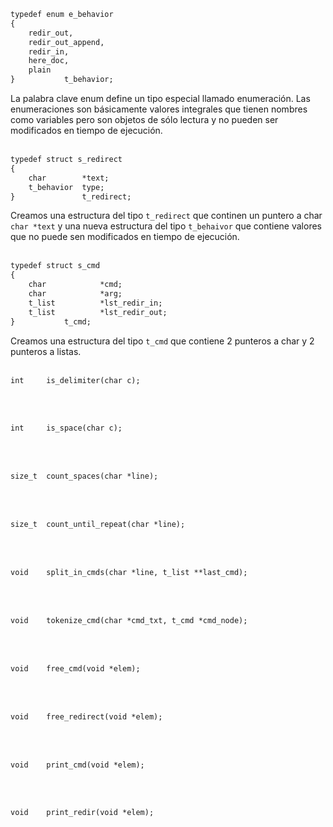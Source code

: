 ```makefile
typedef enum e_behavior
{
	redir_out,
	redir_out_append,
	redir_in,
	here_doc,
	plain
}			t_behavior;
```
La palabra clave enum define un tipo especial llamado enumeración. Las enumeraciones son básicamente valores integrales que tienen nombres como variables pero son objetos de sólo lectura y no pueden ser modificados en tiempo de ejecución.
<br><br>

```makefile
typedef struct s_redirect
{
	char		*text;
	t_behavior	type;
}				t_redirect;
```
Creamos una estructura del tipo `t_redirect` que continen un puntero a char `char *text` y una nueva estructura del tipo `t_behaivor` que contiene valores que no puede sen modificados en tiempo de ejecución.
<br><br>


```makefile
typedef struct s_cmd
{
	char			*cmd;
	char			*arg;
	t_list			*lst_redir_in;
	t_list			*lst_redir_out;
}			t_cmd;
```
Creamos una estructura del tipo `t_cmd` que contiene 2 punteros a char y 2 punteros a listas.
<br><br>


```makefile
int		is_delimiter(char c);
```

<br><br>


```makefile
int		is_space(char c);
```

<br><br>


```makefile
size_t	count_spaces(char *line);
```

<br><br>


```makefile
size_t	count_until_repeat(char *line);
```

<br><br>


```makefile
void	split_in_cmds(char *line, t_list **last_cmd);
```

<br><br>


```makefile
void	tokenize_cmd(char *cmd_txt, t_cmd *cmd_node);
```

<br><br>


```makefile
void	free_cmd(void *elem);
```

<br><br>


```makefile
void	free_redirect(void *elem);
```

<br><br>


```makefile
void	print_cmd(void *elem);
```

<br><br>


```makefile
void	print_redir(void *elem);
```

<br><br>